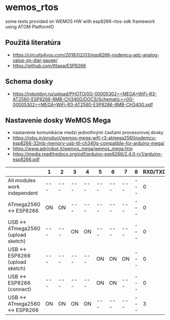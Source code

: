 # wemos_rtos
some tests provided on WEMOS HW with esp8266-rtos-sdk framework using ATOM PlatformIO

## Použitá literatúra
 - https://circuits4you.com/2018/02/03/esp8266-nodemcu-adc-analog-value-on-dial-gauge/
 - https://github.com/tttapa/ESP8266
 
## Schema dosky
 - https://robotdyn.ru/upload/PHOTO/0G-00005302==MEGA+WiFi-R3-AT2560-ESP8266-8MB-CH340G/DOCS/Schematic==0G-00005302==MEGA+WiFi-R3-AT2560-ESP8266-8MB-CH340G.pdf

## Nastavenie dosky WeMOS Mega

- nastavenie komunikácie medzi jednotlivými časťami procesorovej dosky
 - https://robu.in/product/wemos-mega-wifi-r3-atmega2560nodemcu-esp8266-32mb-memory-usb-ttl-ch340g-compatible-for-arduino-mega/
 - https://www.adrirobot.it/wemos_mega/wemos_mega.htm
 - https://media.readthedocs.org/pdf/arduino-esp8266/2.4.0-rc1/arduino-esp8266.pdf

| | 1 | 2 | 3 | 4 | 5 | 6 | 7 | 8 | RXD/TXD |
|-|-|-|-|-|-|-|-|-|-|
| All modules work independent | --- | --- | --- | --- | --- | --- | --- | --- | 0 |
| ATmega2560 <-> ESP8266 | ON | ON | --- | --- | --- | --- | --- | --- | 0 |
| USB <-> ATmega2560 (upload sketch) | --- | --- | ON | ON | --- | --- | --- | --- | 0 |
| USB <-> ESP8266 (upload sketch) | --- | --- | --- | --- | ON | ON | ON | --- | 0 |
| USB <-> ESP8266 (connect) | --- | --- | --- | --- | ON | ON | --- | --- | 0 |
| USB <-> ATmega2560 <-> ESP8266 | ON | ON | ON | ON | --- | --- | --- | --- | 3 |

